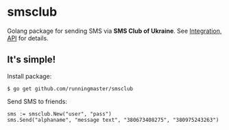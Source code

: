 # smsclub
Golang package for sending SMS via **SMS Club of Ukraine**. See [Integration, API](https://smsclub.mobi/en/pages/show/api) for details.

## It's simple!

Install package:
```
$ go get github.com/runningmaster/smsclub
```

Send SMS to friends:
```
sms := smsclub.New("user", "pass")
sms.Send("alphaname", "message text", "380673408275", "380975243263")
```